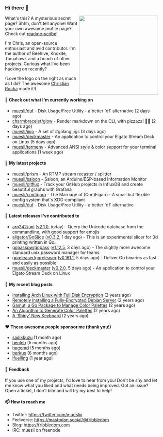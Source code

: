 ### Hi there 👋

<img align="right" src="https://raw.githubusercontent.com/muesli/muesli/master/assets/termenv.png" width="260">

What's this? A mysterious secret page? Shhh, don't tell anyone!
Want your own awesome profile page? Check out [readme-scribe](https://github.com/muesli/readme-scribe)!

I'm Chris, an open-source enthusiast and avid contributor. I'm the author of Beehive, Knoxite, Tomahawk and a bunch
of other projects. Curious what I've been hacking on recently?

(Love the logo on the right as much as I do? The awesome [Christian Rocha](https://github.com/meowgorithm/) made it!)

#### 👷 Check out what I'm currently working on

- [muesli/duf](https://github.com/muesli/duf) - Disk Usage/Free Utility - a better &#39;df&#39; alternative (2 days ago)
- [charmbracelet/glow](https://github.com/charmbracelet/glow) - Render markdown on the CLI, with pizzazz! 💅🏻 (2 days ago)
- [muesli/jigo](https://github.com/muesli/jigo) - A set of #golang jigs (3 days ago)
- [muesli/deckmaster](https://github.com/muesli/deckmaster) - An application to control your Elgato Stream Deck on Linux (5 days ago)
- [muesli/termenv](https://github.com/muesli/termenv) - Advanced ANSI style &amp; color support for your terminal applications (1 week ago)

#### 🌱 My latest projects

- [muesli/prism](https://github.com/muesli/prism) - An RTMP stream recaster / splitter
- [muesli/saloon](https://github.com/muesli/saloon) - Saloon, an Arduino/ESP-based Information Monitor
- [muesli/gitflux](https://github.com/muesli/gitflux) - Track your GitHub projects in InfluxDB and create beautiful graphs with Grafana
- [muesli/configaro](https://github.com/muesli/configaro) - The Marriage of (Con)Figaro - A small but flexible config system that&#39;s XDG-compliant
- [muesli/duf](https://github.com/muesli/duf) - Disk Usage/Free Utility - a better &#39;df&#39; alternative

#### 🔭 Latest releases I've contributed to

- [arp242/uni](https://github.com/arp242/uni) ([v2.1.0](https://github.com/arp242/uni/releases/tag/v2.1.0), today) - Query the Unicode database from the commandline, with good support for emojis
- [aligator/GoSlice](https://github.com/aligator/GoSlice) ([v0.3.2](https://github.com/aligator/GoSlice/releases/tag/v0.3.2), 1 day ago) - This is an experimental slicer for 3d printing written in Go.
- [gopasspw/gopass](https://github.com/gopasspw/gopass) ([v1.12.5](https://github.com/gopasspw/gopass/releases/tag/v1.12.5), 3 days ago) - The slightly more awesome standard unix password manager for teams
- [goreleaser/goreleaser](https://github.com/goreleaser/goreleaser) ([v0.161.1](https://github.com/goreleaser/goreleaser/releases/tag/v0.161.1), 5 days ago) - Deliver Go binaries as fast and easily as possible
- [muesli/deckmaster](https://github.com/muesli/deckmaster) ([v0.2.0](https://github.com/muesli/deckmaster/releases/tag/v0.2.0), 5 days ago) - An application to control your Elgato Stream Deck on Linux

#### 📜 My recent blog posts

- [Installing Arch Linux with Full Disk Encryption](https://fribbledom.com/posts/encrypted-arch-install/) (2 years ago)
- [Remotely Installing a Fully-Encrypted Debian Server](https://fribbledom.com/posts/encrypted-remote-debian-install/) (2 years ago)
- [Gamut, a Go Package to Manage Color Palettes](https://fribbledom.com/posts/gamut-package-to-handle-color-palettes/) (2 years ago)
- [An Algorithm to Generate Color Palettes](https://fribbledom.com/posts/an-algorithm-to-generate-color-palettes/) (2 years ago)
- [A &#39;Shiny&#39; New Keyboard](https://fribbledom.com/posts/a-shiny-new-keyboard/) (2 years ago)

#### ❤️ These awesome people sponsor me (thank you!)

- [sadikkuzu](https://github.com/sadikkuzu) (1 month ago)
- [benleb](https://github.com/benleb) (5 months ago)
- [hugomd](https://github.com/hugomd) (5 months ago)
- [berkus](https://github.com/berkus) (6 months ago)
- [lfuelling](https://github.com/lfuelling) (1 year ago)

#### 💬 Feedback

If you use one of my projects, I'd love to hear from you! Don't be shy and let me know what you liked
and what needs being improved. Got an issue? Open a ticket, I don't bite and will try my best to help!

#### 📫 How to reach me

- Twitter: https://twitter.com/mueslix
- Fediverse: https://mastodon.social/@fribbledom
- Blog: https://fribbledom.com
- IRC: muesli on freenode
